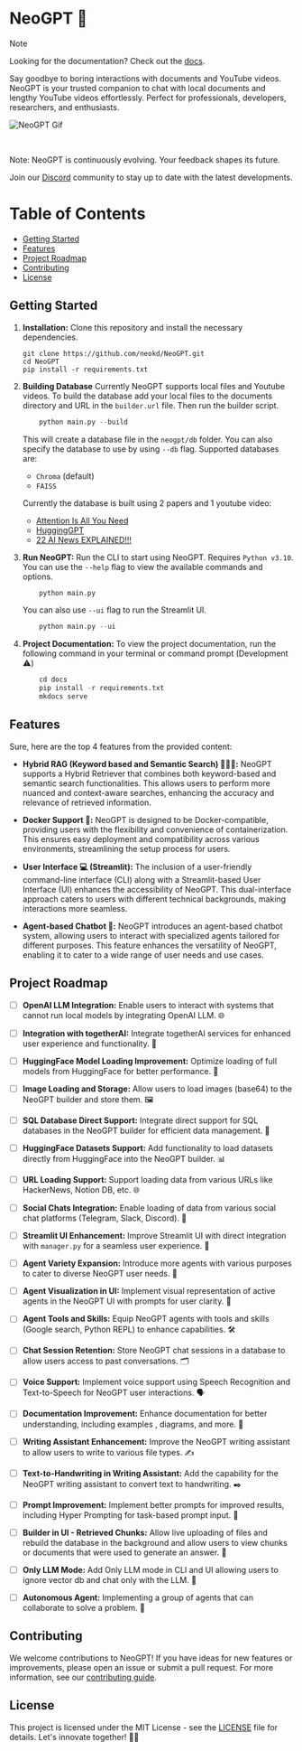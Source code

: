 # NeoGPT 🚀

> [!NOTE]
> Looking for the documentation? Check out the [docs](https://neokd.github.io/NeoGPT/).

Say goodbye to boring interactions with documents and YouTube videos. NeoGPT is your trusted companion to chat with local documents and lengthy YouTube videos effortlessly. Perfect for professionals, developers, researchers, and enthusiasts.

![NeoGPT Gif](https://github.com/neokd/NeoGPT/assets/71772185/82d5c63d-81b5-4b45-95d4-53641016bfdc)


<br/>

Note: NeoGPT is continuously evolving. Your feedback shapes its future.

Join our [Discord](https://discord.gg/qNqjsGuCTG) community to stay up to date with the latest developments.

# Table of Contents
- [Getting Started](#getting-started)
- [Features](#features)
- [Project Roadmap](#project-roadmap)
- [Contributing](#contributing)
- [License](#license)

## Getting Started

1. **Installation:** Clone this repository and install the necessary dependencies.

   ```
   git clone https://github.com/neokd/NeoGPT.git
   cd NeoGPT
   pip install -r requirements.txt
    ```
2. **Building Database** Currently NeoGPT supports local files and Youtube videos. To build the database add your local files to the documents directory and URL in the `builder.url` file. Then run the builder script.

    ```python
        python main.py --build
    ```
    This will create a database file in the `neogpt/db` folder. You can also specify the database to use by using `--db` flag.
    Supported databases are:
    - `Chroma` (default)
    - `FAISS`

    Currently the database is built using 2 papers and 1 youtube video:
    - [Attention Is All You Need](https://arxiv.org/pdf/1706.03762.pdf)
    - [HuggingGPT](https://arxiv.org/pdf/2303.17580.pdf)
    - [22 AI News EXPLAINED!!!](https://www.youtube.com/watch?v=BPknz-hCnec)


3. **Run NeoGPT:** Run the CLI to start using NeoGPT. Requires `Python v3.10`. You can use the `--help` flag to view the available commands and options.
    ```python
        python main.py
    ```
    You can also use `--ui` flag to run the Streamlit UI.
    ```python
        python main.py --ui
    ```

4. **Project Documentation:**
    To view the project documentation, run the following command in your terminal or command prompt (Development ⚠️)
    ```python
        cd docs
        pip install -r requirements.txt
        mkdocs serve
    ```

## Features

Sure, here are the top 4 features from the provided content:

- **Hybrid RAG (Keyword based and Semantic Search) 🕵️‍♂️📂:**
   NeoGPT supports a Hybrid Retriever that combines both keyword-based and semantic search functionalities. This allows users to perform more nuanced and context-aware searches, enhancing the accuracy and relevance of retrieved information.

- **Docker Support 🐳:**
   NeoGPT is designed to be Docker-compatible, providing users with the flexibility and convenience of containerization. This ensures easy deployment and compatibility across various environments, streamlining the setup process for users.

- **User Interface 💻 (Streamlit):**
   The inclusion of a user-friendly command-line interface (CLI) along with a Streamlit-based User Interface (UI) enhances the accessibility of NeoGPT. This dual-interface approach caters to users with different technical backgrounds, making interactions more seamless.

- **Agent-based Chatbot 🤖:**
   NeoGPT introduces an agent-based chatbot system, allowing users to interact with specialized agents tailored for different purposes. This feature enhances the versatility of NeoGPT, enabling it to cater to a wide range of user needs and use cases.

## Project Roadmap

- ☐ **OpenAI LLM Integration:** Enable users to interact with systems that cannot run local models by integrating OpenAI LLM. 🌐

- ☐ **Integration with togetherAI:** Integrate togetherAI services for enhanced user experience and functionality. 🤝

- ☐ **HuggingFace Model Loading Improvement:** Optimize loading of full models from HuggingFace for better performance. 🚀

- ☐ **Image Loading and Storage:** Allow users to load images (base64) to the NeoGPT builder and store them. 🖼️

- ☐ **SQL Database Direct Support:** Integrate direct support for SQL databases in the NeoGPT builder for efficient data management.
 💽

- ☐ **HuggingFace Datasets Support:** Add functionality to load datasets directly from HuggingFace into the NeoGPT builder. 📊

- ☐ **URL Loading Support:** Support loading data from various URLs like HackerNews, Notion DB, etc. 🌐

- ☐ **Social Chats Integration:** Enable loading of data from various social chat platforms (Telegram, Slack, Discord). 💬

- ☐ **Streamlit UI Enhancement:** Improve Streamlit UI with direct integration with `manager.py` for a seamless user experience. 🎨

- ☐ **Agent Variety Expansion:** Introduce more agents with various purposes to cater to diverse NeoGPT user needs. 🤖

- ☐ **Agent Visualization in UI:** Implement visual representation of active agents in the NeoGPT UI with prompts for user clarity. 
👀

- ☐ **Agent Tools and Skills:** Equip NeoGPT agents with tools and skills (Google search, Python REPL) to enhance capabilities. 🛠️

- ☐ **Chat Session Retention:** Store NeoGPT chat sessions in a database to allow users access to past conversations. 🗂️

- ☐ **Voice Support:** Implement voice support using Speech Recognition and Text-to-Speech for NeoGPT user interactions. 🗣️

- ☐ **Documentation Improvement:** Enhance documentation for better understanding, including examples , diagrams, and more. 📖

- ☐ **Writing Assistant Enhancement:** Improve the NeoGPT writing assistant to allow users to write to various file types. ✍️

- ☐ **Text-to-Handwriting in Writing Assistant:** Add the capability for the NeoGPT writing assistant to convert text to handwriting. ✒️

- ☐ **Prompt Improvement:** Implement better prompts for improved results, including Hyper Prompting for task-based prompt input. 🚀

- ☐ **Builder in UI - Retrieved Chunks:** Allow live uploading of files and rebuild the database in the background and allow users to view chunks or documents that were used to generate an answer. 👷

- ☐ **Only LLM Mode:** Add Only LLM mode in CLI and UI allowing users to ignore vector db and chat only with the LLM. 🦾

- ☐ **Autonomous Agent:** Implementing a group of agents that can collaborate to solve a problem. 🤖


## Contributing
We welcome contributions to NeoGPT! If you have ideas for new features or improvements, please open an issue or submit a pull request. For more information, see our [contributing guide](CONTRIBUTING.md).

## License
This project is licensed under the MIT License - see the [LICENSE](LICENSE) file for details. Let's innovate together! 🤖✨
